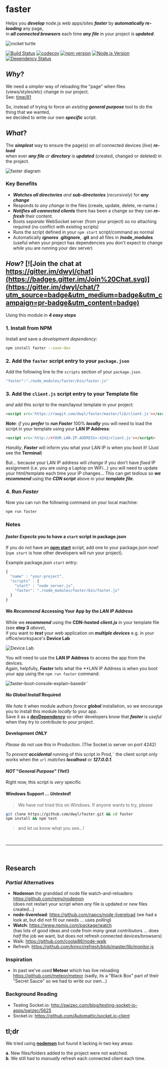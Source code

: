 # faster

Helps you ***develop*** node.js web apps/sites ***faster***
by ***automatically re-loading*** any page,  
in ***all connected browsers*** each time ***any file*** in your project is ***updated***.

![rocket turtle](http://i.imgur.com/bT7uPHE.png)

[![Build Status](https://travis-ci.org/dwyl/faster.svg)](https://travis-ci.org/dwyl/faster)
[![codecov](https://codecov.io/gh/dwyl/faster/branch/master/graph/badge.svg)](https://codecov.io/gh/dwyl/faster)
[![npm version](https://badge.fury.io/js/faster.svg)](http://badge.fury.io/js/faster)
[![Node.js Version](https://img.shields.io/node/v/terminate.svg?style=flat)](http://nodejs.org/download)
[![Dependency Status](https://david-dm.org/dwyl/faster.svg)](https://david-dm.org/dwyl/faster)


## *Why*?

We need a *simpler* way of reloading the "page" when
files (views/styles/etc) change in our project.  
See: [time/81](https://github.com/ideaq/time/issues/81)

So, instead of trying to force an *existing* ***general purpose*** tool
to do the thing that we wanted,  
we decided to write our own ***specific*** script.

## *What*?

The ***simplest*** way to ensure the page(s) on *all* connected devices (*live*) ***re-load***  
when ever ***any file*** *or* ***directory*** is ***updated*** (created, changed or deleted) in the project.

![faster diagram](http://i.imgur.com/xXEbnvm.png)

### Key Benefits

+ ***Watches all directories*** *and* ***sub-directories*** (*recursively*) for ***any change***
+ Responds to *any change* in the files (create, update, delete, re-name.)
+ ***Notifies all connected clients*** there has been a change so they can ***re-fresh***
their content.
+ Boots *separate* WebSocket server (from your project) so no attaching required
(no conflict with existing scripts)
+ Runs the script defined in your `npm start` script/command as normal
+ Automatically ***ignores*** .**gitignore**, .**git** and all files in **/node_modules**  
(useful when your project has dependencies you don't expect to change *while* you are running your dev server)


## *How*? [![Join the chat at https://gitter.im/dwyl/chat](https://badges.gitter.im/Join%20Chat.svg)](https://gitter.im/dwyl/chat/?utm_source=badge&utm_medium=badge&utm_campaign=pr-badge&utm_content=badge)


Using this module in ***4 easy steps***

### 1. Install from NPM

Install and save a *development dependency*:

```sh
npm install faster --save-dev
```

### 2. Add the `faster` script entry to your `package.json`

Add the following line to the `scripts` section of your `package.json`.

```js
"faster":"./node_modules/faster/bin/faster.js"
```
### 3. Add the `client.js` script entry to your Template file

*and* add this script to the main/layout template in your project:

```html
<script src='https://rawgit.com/dwyl/faster/master/lib/client.js'></script>
```

***Note***: *if* you ***prefer*** to ***run Faster*** 100% ***locally*** you will
need to load the script in your template using your **LAN IP Address**:

```html
<script src='http://<YOUR.LAN.IP.ADDRESS>:4242/client.js'></script>
```

*Handily*, ***Faster*** will inform you what your LAN IP is when you boot it!
(Just see the **Terminal**)

But... because your LAN IP address will *change* if you don't have *fixed*
IP assignment (i.e. you are using a Laptop on WiFi...)
you will need to update your html/template each time your IP changes...
This can get *tedious* so ***we recommend*** using the ***CDN script*** above
in your ***template file***.


### 4. Run *Faster*

Now you can run the following command on your local machine:

```sh
npm run faster
```

### Notes

#### *faster* *Expects* you to have a `start` script in package.json

If you do not have an [**npm start**](https://docs.npmjs.com/cli/start) script,
add one to your package.json *now*!  
(`npm start` is how other developers will run your project).

Example package.json `start` entry:
```js
{
  "name" : "your-project",
  "scripts" : {
    "start" : "node server.js",
    "faster": "./node_modules/faster/bin/faster.js"
  }
}
```

#### We *Recommend* Accessing Your App by the *LAN IP Address*

While we ***recommend*** using the **CDN-hosted** ***client.js*** in your
template file (see **step 3** *above*),  
if you want to ***test*** your web application on ***multiple devices***
e.g. in your office/workspace's **Device Lab**

![Device Lab](http://i.imgur.com/bnDedwg.jpg)

You will need to use the **LAN IP Address** to access the app from the devices.  
Again, helpfully, ***Faster*** tells what the **LAN IP Address is
when you boot your app using the `npm run faster` command:

![faster-boot-console-explain-basedir](https://cloud.githubusercontent.com/assets/194400/6909776/a6d8573e-d741-11e4-8582-5606ff80a5ca.png)˜


#### *No Global Install* Required

We *hate* it when module authors *forece* ***global*** installation,
so we encourage you to install this module *locally* to your app.  
Save it as a
[**devDependency**](http://stackoverflow.com/a/22004559/1148249)
so other developers know that ***faster*** is *useful*
when they try to contribute to your project.

#### Development *ONLY*

*Please* do not use this in Production.
(The Socket.io server on port 4242)

To *prevent* ***accidental*** running of this script in Prod,˜
the client script only works when the `url` *matches* ***localhost*** or ***127.0.0.1***.

#### *NOT* "*General Purpose*" (Yet!)

Right now, this script is *very* specific

#### Windows Support ... *Untested*!

> We have *not* tried this on Windows.
> If anyone wants to try, please
```sh
git clone https://github.com/dwyl/faster.git && cd faster
npm install && npm test
```
> and let us know what you see...!

<br />
<hr />
<br />

## Research

### *Partial* Alternatives

+ **Nodemon** the granddad of node file watch-and-reloaders: https://github.com/remy/nodemon  
(does not restart your script when *any* file is updated or *new* files created...)
+ **node-livereload**:
https://github.com/napcs/node-livereload
(we had a look at, but did not fit our needs ... uses *polling*)
+ **Watch**: https://www.npmjs.com/package/watch  
(has lots of good ideas and code from *many* great contributors ...
  does *half* the job we want, but does not refresh connected devices/browsers)
+ Walk: https://github.com/coolaj86/node-walk
+ Refresh: https://github.com/kinncj/refresh/blob/master/lib/monitor.js

### Inspiration

+ In past we've used **Meteor** which has live reloading https://github.com/meteor/meteor
(sadly, its a "Black Box" part of their "Secret Sauce" so we had to write our own...)

### Background Reading

+ Testing Socket.io: http://swizec.com/blog/testing-socket-io-apps/swizec/5625
+ Socket.io: https://github.com/Automattic/socket.io-client

## tl;dr

We tried using [**nodemon**](https://github.com/dwyl/faster/issues/1)
but found it lacking in two key areas:

**a**. New files/folders added to the project were not watched.  
**b**. We still had to *manually* refresh each connected client each time.
